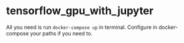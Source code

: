# tensorflow_gpu_with_jupyter
All you need is run `docker-compose up` in terminal.
Configure in docker-compose your paths  if you need to. 
